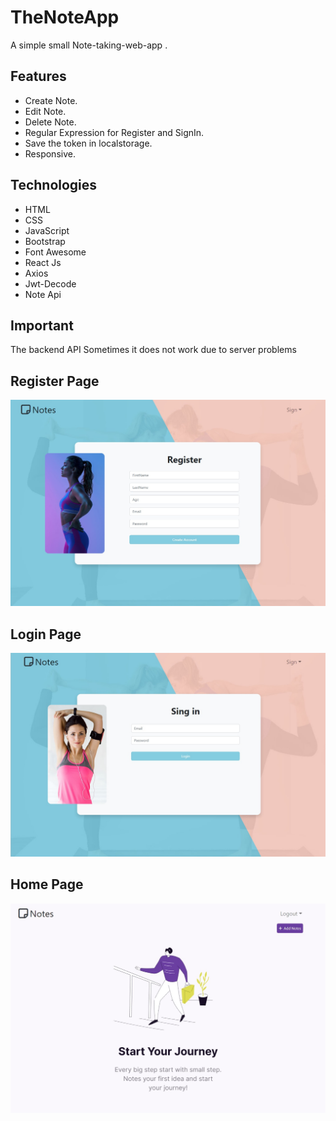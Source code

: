 # TheNoteApp

A simple small Note-taking-web-app .

## Features
- Create Note.
- Edit Note.
- Delete Note.
- Regular Expression for Register and SignIn.
- Save the token in localstorage.
- Responsive.
## Technologies
- HTML
- CSS
- JavaScript
- Bootstrap 
- Font Awesome 
- React Js
- Axios
- Jwt-Decode
- Note Api
## Important
The backend API Sometimes it does not work due to server problems
## Register Page
![N](./src/img/Register.jpg)
## Login Page
![N](./src/img/SignIn.jpg)
## Home Page
![N](./src/img/Home.jpg)

